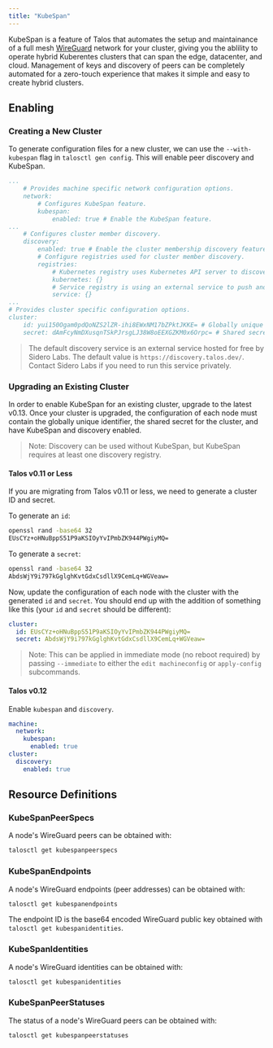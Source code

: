 ```yaml
---
title: "KubeSpan"
---
```


KubeSpan is a feature of Talos that automates the setup and maintainance of a full mesh [WireGuard](https://www.wireguard.com) network for your cluster, giving you the ablility to operate hybrid Kuberentes clusters that can span the edge, datacenter, and cloud.
Management of keys and discovery of peers can be completely automated for a zero-touch experience that makes it simple and easy to create hybrid clusters.

## Enabling

### Creating a New Cluster

To generate configuration files for a new cluster, we can use the `--with-kubespan` flag in `talosctl gen config`.
This will enable peer discovery and KubeSpan.

```yaml
...
    # Provides machine specific network configuration options.
    network:
        # Configures KubeSpan feature.
        kubespan:
            enabled: true # Enable the KubeSpan feature.
...
    # Configures cluster member discovery.
    discovery:
        enabled: true # Enable the cluster membership discovery feature.
        # Configure registries used for cluster member discovery.
        registries:
            # Kubernetes registry uses Kubernetes API server to discover cluster members and stores additional information
            kubernetes: {}
            # Service registry is using an external service to push and pull information about cluster members.
            service: {}
...
# Provides cluster specific configuration options.
cluster:
    id: yui150Ogam0pdQoNZS2lZR-ihi8EWxNM17bZPktJKKE= # Globally unique identifier for this cluster.
    secret: dAmFcyNmDXusqnTSkPJrsgLJ38W8oEEXGZKM0x6Orpc= # Shared secret of cluster.
```

> The default discovery service is an external service hosted for free by Sidero Labs.
> The default value is `https://discovery.talos.dev/`.
> Contact Sidero Labs if you need to run this service privately.

### Upgrading an Existing Cluster

In order to enable KubeSpan for an existing cluster, upgrade to the latest v0.13.
Once your cluster is upgraded, the configuration of each node must contain the globally unique identifier, the shared secret for the cluster, and have KubeSpan and discovery enabled.

> Note: Discovery can be used without KubeSpan, but KubeSpan requires at least one discovery registry.

#### Talos v0.11 or Less

If you are migrating from Talos v0.11 or less, we need to generate a cluster ID and secret.

To generate an `id`:

```sh
openssl rand -base64 32
EUsCYz+oHNuBppS51P9aKSIOyYvIPmbZK944PWgiyMQ=
```

To generate a `secret`:

```sh
openssl rand -base64 32
AbdsWjY9i797kGglghKvtGdxCsdllX9CemLq+WGVeaw=
```

Now, update the configuration of each node with the cluster with the generated `id` and `secret`.
You should end up with the addition of something like this (your `id` and `secret` should be different):

```yaml
cluster:
  id: EUsCYz+oHNuBppS51P9aKSIOyYvIPmbZK944PWgiyMQ=
  secret: AbdsWjY9i797kGglghKvtGdxCsdllX9CemLq+WGVeaw=
```

> Note: This can be applied in immediate mode (no reboot required) by passing `--immediate` to either the `edit machineconfig` or `apply-config` subcommands.

#### Talos v0.12

Enable `kubespan` and `discovery`.

```yaml
machine:
  network:
    kubespan:
      enabled: true
cluster:
  discovery:
    enabled: true
```

## Resource Definitions

### KubeSpanPeerSpecs

A node's WireGuard peers can be obtained with:

```sh
talosctl get kubespanpeerspecs
```

### KubeSpanEndpoints

A node's WireGuard endpoints (peer addresses) can be obtained with:

```sh
talosctl get kubespanendpoints
```

The endpoint ID is the base64 encoded WireGuard public key obtained with `talosctl get kubespanidentities`.

### KubeSpanIdentities

A node's WireGuard identities can be obtained with:

```sh
talosctl get kubespanidentities
```

### KubeSpanPeerStatuses

The status of a node's WireGuard peers can be obtained with:

```sh
talosctl get kubespanpeerstatuses
```

